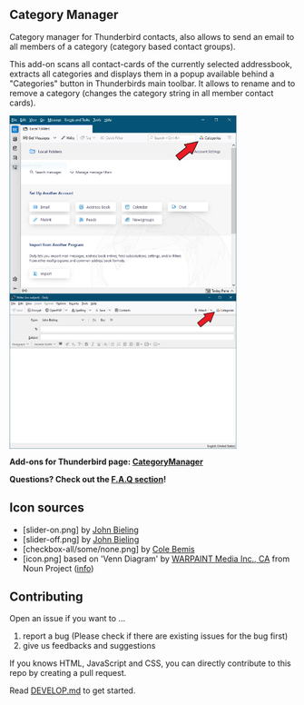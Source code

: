 ## Category Manager
Category manager for Thunderbird contacts, also allows to send an email to all members of a category (category based contact groups).

This add-on scans all contact-cards of the currently selected addressbook, extracts all categories and displays them in a popup available behind a "Categories" button in Thunderbirds main toolbar. It allows to rename and to remove a category (changes the category string in all member contact cards).

  <img src="screenshots/catman6_001.jpg" width="400" align="center">  <img src="screenshots/catman6_002.jpg" width="400" align="center">

**Add-ons for Thunderbird page: [CategoryManager](https://addons.thunderbird.net/en-US/thunderbird/addon/categorymanager/)**

**Questions? Check out the [F.A.Q section](https://github.com/jobisoft/CategoryManager/wiki/F.A.Q.)!**

## Icon sources

* [slider-on.png] by [John Bieling](https://github.com/jobisoft/TbSync/blob/master/content/skin/src/LICENSE)
* [slider-off.png] by [John Bieling](https://github.com/jobisoft/TbSync/blob/master/content/skin/src/LICENSE)
* [checkbox-all/some/none.png] by [Cole Bemis](https://www.iconfinder.com/icons/226561/check_square_icon)
* [icon.png] based on 'Venn Diagram' by [WARPAINT Media Inc., CA](https://thenounproject.com/search/?q=three%20circles&i=31898#) from Noun Project ([info](https://github.com/jobisoft/CategoryManager/tree/master/sendtocategory/content/skin/catman))

## Contributing

Open an issue if you want to ...

1. report a bug (Please check if there are existing issues for the bug first)
2. give us feedbacks and suggestions

If you knows HTML, JavaScript and CSS, you can directly contribute to this repo by creating a pull request. 

Read [DEVELOP.md](./DEVELOP.md) to get started.
